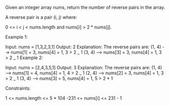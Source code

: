 Given an integer array nums, return the number of reverse pairs in the array.

A reverse pair is a pair (i, j) where:

0 <= i < j < nums.length and
nums[i] > 2 \* nums[j].

Example 1:

Input: nums = [1,3,2,3,1]
Output: 2
Explanation: The reverse pairs are:
(1, 4) --> nums[1] = 3, nums[4] = 1, 3 > 2 _ 1
(3, 4) --> nums[3] = 3, nums[4] = 1, 3 > 2 _ 1
Example 2:

Input: nums = [2,4,3,5,1]
Output: 3
Explanation: The reverse pairs are:
(1, 4) --> nums[1] = 4, nums[4] = 1, 4 > 2 _ 1
(2, 4) --> nums[2] = 3, nums[4] = 1, 3 > 2 _ 1
(3, 4) --> nums[3] = 5, nums[4] = 1, 5 > 2 \* 1

Constraints:

1 <= nums.length <= 5 \* 104
-231 <= nums[i] <= 231 - 1
